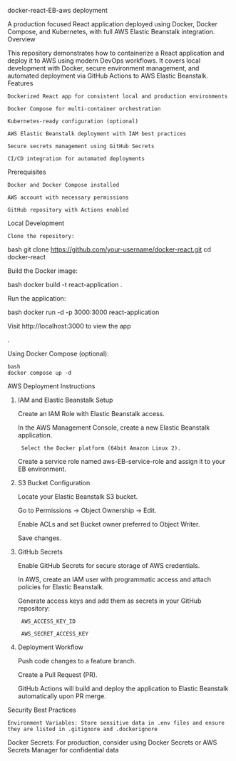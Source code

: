 docker-react-EB-aws deployment

A production focused React application deployed using Docker, Docker Compose, and Kubernetes, with full AWS Elastic Beanstalk integration.
Overview

This repository demonstrates how to containerize a React application and deploy it to AWS using modern DevOps workflows. It covers local development with Docker, secure environment management, and automated deployment via GitHub Actions to AWS Elastic Beanstalk.
Features

    Dockerized React app for consistent local and production environments

    Docker Compose for multi-container orchestration

    Kubernetes-ready configuration (optional)

    AWS Elastic Beanstalk deployment with IAM best practices

    Secure secrets management using GitHub Secrets

    CI/CD integration for automated deployments

Prerequisites

    Docker and Docker Compose installed

    AWS account with necessary permissions

    GitHub repository with Actions enabled

Local Development

    Clone the repository:

bash
git clone https://github.com/your-username/docker-react.git
cd docker-react

Build the Docker image:

bash
docker build -t react-application .

Run the application:

bash
docker run -d -p 3000:3000 react-application

Visit http://localhost:3000 to view the app

.

Using Docker Compose (optional):

    bash
    docker compose up -d

AWS Deployment Instructions
1. IAM and Elastic Beanstalk Setup

    Create an IAM Role with Elastic Beanstalk access.

    In the AWS Management Console, create a new Elastic Beanstalk application.

        Select the Docker platform (64bit Amazon Linux 2).

    Create a service role named aws-EB-service-role and assign it to your EB environment.

2. S3 Bucket Configuration

    Locate your Elastic Beanstalk S3 bucket.

    Go to Permissions → Object Ownership → Edit.

    Enable ACLs and set Bucket owner preferred to Object Writer.

    Save changes.

3. GitHub Secrets

    Enable GitHub Secrets for secure storage of AWS credentials.

    In AWS, create an IAM user with programmatic access and attach policies for Elastic Beanstalk.

    Generate access keys and add them as secrets in your GitHub repository:

        AWS_ACCESS_KEY_ID

        AWS_SECRET_ACCESS_KEY

4. Deployment Workflow

    Push code changes to a feature branch.

    Create a Pull Request (PR).

    GitHub Actions will build and deploy the application to Elastic Beanstalk automatically upon PR merge.

Security Best Practices

    Environment Variables: Store sensitive data in .env files and ensure they are listed in .gitignore and .dockerignore


Docker Secrets: For production, consider using Docker Secrets or AWS Secrets Manager for confidential data
